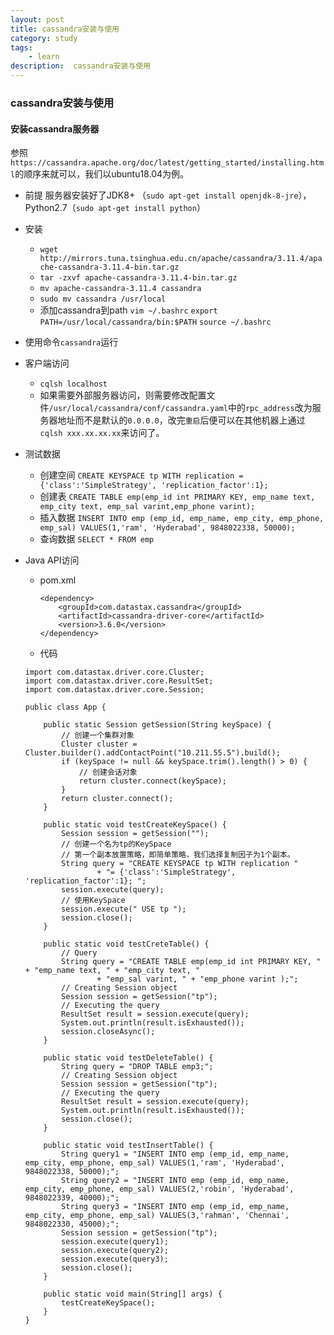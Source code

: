 ```yaml
---
layout: post
title: cassandra安装与使用
category: study
tags:
    - learn
description:  cassandra安装与使用
---
```



### cassandra安装与使用

#### 安装cassandra服务器
参照 `https://cassandra.apache.org/doc/latest/getting_started/installing.html`的顺序来就可以，我们以ubuntu18.04为例。

* 前提 服务器安装好了JDK8+ （`sudo apt-get install openjdk-8-jre`），Python2.7（`sudo apt-get install python`）

* 安装
	
	* `wget http://mirrors.tuna.tsinghua.edu.cn/apache/cassandra/3.11.4/apache-cassandra-3.11.4-bin.tar.gz`
	* `tar -zxvf apache-cassandra-3.11.4-bin.tar.gz`
	* `mv apache-cassandra-3.11.4 cassandra`
	* `sudo mv cassandra /usr/local`
	* 添加cassandra到path `vim ~/.bashrc` `export PATH=/usr/local/cassandra/bin:$PATH` `source ~/.bashrc`
* 使用命令`cassandra`运行

* 客户端访问
	* `cqlsh localhost`
	* 如果需要外部服务器访问，则需要修改配置文件`/usr/local/cassandra/conf/cassandra.yaml`中的`rpc_address`改为服务器地址而不是默认的`0.0.0.0`，改完`重启`后便可以在其他机器上通过`cqlsh xxx.xx.xx.xx`来访问了。
	
* 测试数据
	
	* 创建空间 `CREATE KEYSPACE tp WITH replication = {'class':'SimpleStrategy', 'replication_factor':1};`
	* 创建表  `CREATE TABLE emp(emp_id int PRIMARY KEY, emp_name text, emp_city text, emp_sal varint,emp_phone varint);`
	* 插入数据 `INSERT INTO emp (emp_id, emp_name, emp_city, emp_phone, emp_sal) VALUES(1,'ram', 'Hyderabad', 9848022338, 50000);`
	* 查询数据 `SELECT * FROM emp`

* Java API访问

	* pom.xml
		```
		<dependency>
			<groupId>com.datastax.cassandra</groupId>
			<artifactId>cassandra-driver-core</artifactId>
			<version>3.6.0</version>
		</dependency>
		
		```
	* 代码

	```
	import com.datastax.driver.core.Cluster;
	import com.datastax.driver.core.ResultSet;
	import com.datastax.driver.core.Session;
	
	public class App {
	
		public static Session getSession(String keySpace) {
			// 创建一个集群对象
			Cluster cluster = Cluster.builder().addContactPoint("10.211.55.5").build();
			if (keySpace != null && keySpace.trim().length() > 0) {
				// 创建会话对象
				return cluster.connect(keySpace);
			}
			return cluster.connect();
		}
	
		public static void testCreateKeySpace() {
			Session session = getSession("");
			// 创建一个名为tp的KeySpace
			// 第一个副本放置策略，即简单策略，我们选择复制因子为1个副本。
			String query = "CREATE KEYSPACE tp WITH replication "
					+ "= {'class':'SimpleStrategy', 'replication_factor':1}; ";
			session.execute(query);
			// 使用KeySpace
			session.execute(" USE tp ");
			session.close();
		}
	
		public static void testCreteTable() {
			// Query
			String query = "CREATE TABLE emp(emp_id int PRIMARY KEY, " + "emp_name text, " + "emp_city text, "
					+ "emp_sal varint, " + "emp_phone varint );";
			// Creating Session object
			Session session = getSession("tp");
			// Executing the query
			ResultSet result = session.execute(query);
			System.out.println(result.isExhausted());
			session.closeAsync();
		}
	
		public static void testDeleteTable() {
			String query = "DROP TABLE emp3;";
			// Creating Session object
			Session session = getSession("tp");
			// Executing the query
			ResultSet result = session.execute(query);
			System.out.println(result.isExhausted());
			session.close();
		}
	
		public static void testInsertTable() {
			String query1 = "INSERT INTO emp (emp_id, emp_name, emp_city, emp_phone, emp_sal) VALUES(1,'ram', 'Hyderabad', 9848022338, 50000);";
			String query2 = "INSERT INTO emp (emp_id, emp_name, emp_city, emp_phone, emp_sal) VALUES(2,'robin', 'Hyderabad', 9848022339, 40000);";
			String query3 = "INSERT INTO emp (emp_id, emp_name, emp_city, emp_phone, emp_sal) VALUES(3,'rahman', 'Chennai', 9848022330, 45000);";
			Session session = getSession("tp");
			session.execute(query1);
			session.execute(query2);
			session.execute(query3);
			session.close();
		}
	
		public static void main(String[] args) {
			testCreateKeySpace();
		}
	}
	```
	

